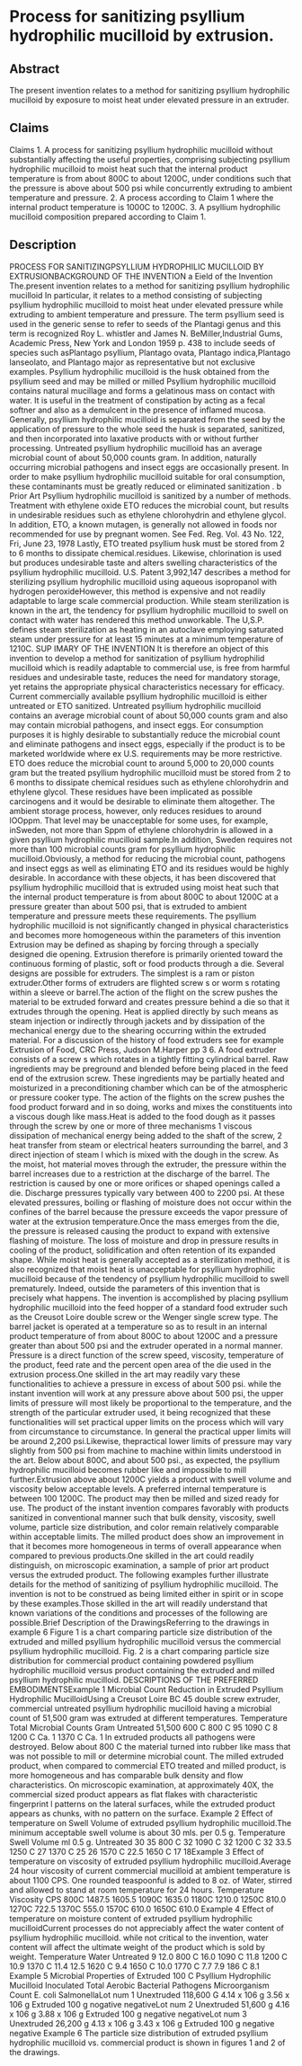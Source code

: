 # Process for sanitizing psyllium hydrophilic mucilloid by extrusion.

## Abstract
The present invention relates to a method for sanitizing psyllium hydrophilic mucilloid by exposure to moist heat under elevated pressure in an extruder.

## Claims
Claims 1. A process for sanitizing psyllium hydrophilic mucilloid without substantially affecting the useful properties, comprising subjecting psyllium hydrophilic mucilloid to moist heat such that the internal product temperature is from about 800C to about 1200C, under conditions such that the pressure is above about 500 psi while concurrently extruding to ambient temperature and pressure. 2. A process according to Claim 1 where the internal product temperature is 1000C to 1200C. 3. A psyllium hydrophilic mucilloid composition prepared according to Claim 1.

## Description
PROCESS FOR SANITIZINGPSYLLIUM HYDROPHILIC MUCILLOID BY EXTRUSIONBACKGROUND OF THE INVENTION a Eield of the Invention The.present invention relates to a method for sanitizing psyllium hydrophilic mucilloid In particular, it relates to a method consisting of subjecting psyllium hydrophilic mucilloid to moist heat under elevated pressure while extruding to ambient temperature and pressure. The term psyllium seed is used in the generic sense to refer to seeds of the Plantagi genus and this term is recognized Roy L. whistler and James N. BeMiller,Industrial Gums, Academic Press, New York and London 1959 p. 438 to include seeds of species such asPlantago psyllium, Plantago ovata, Plantago indica,Plantago lanseolato, and Plantago major as representative but not exclusive examples. Psyllium hydrophilic mucilloid is the husk obtained from the psyllium seed and may be milled or milled Psyllium hydrophilic mucilloid contains natural mucillage and forms a gelatinous mass on contact with water. It is useful in the treatment of constipation by acting as a fecal softner and also as a demulcent in the presence of inflamed mucosa. Generally, psyllium hydrophilic mucilloid is separated from the seed by the application of pressure to the whole seed the husk is separated, sanitized, and then incorporated into laxative products with or without further processing. Untreated psyllium hydrophilic mucilloid has an average microbial count of about 50,000 counts gram. In addition, naturally occurring microbial pathogens and insect eggs are occasionally present. In order to make psyllium hydrophilic mucilloid suitable for oral consumption, these contaminants must be greatly reduced or eliminated sanitization . b Prior Art Psyllium hydrophilic mucilloid is sanitized by a number of methods. Treatment with ethylene oxide ETO reduces the microbial count, but results in undesirable residues such as ethylene chlorohydrin and ethylene glycol. In addition, ETO, a known mutagen, is generally not allowed in foods nor recommended for use by pregnant women. See Fed. Reg. Vol. 43 No. 122, Fri, June 23, 1978 Lastly, ETO treated psyllium husk must be stored from 2 to 6 months to dissipate chemical.residues. Likewise, chlorination is used but produces undesirable taste and alters swelling characteristics of the psyllium hydrophilic mucilloid. U.S. Patent 3,992,147 describes a method for sterilizing psyllium hydrophilic mucilloid using aqueous isopropanol with hydrogen peroxideHowever, this method is expensive and not readily adaptable to large scale commercial production. While steam sterilization is known in the art, the tendency for psyllium hydrophilic mucilloid to swell on contact with water has rendered this method unworkable. The U,S.P. defines steam sterilization as heating in an autoclave employing saturated steam under pressure for at least 15 minutes at a minimum temperature of 1210C. SUP IMARY OF THE INVENTION It is therefore an object of this invention to develop a method for sanitization of psyllium hydrophilid mucilloid which is readily adaptable to commercial use, is free from harmful residues and undesirable taste, reduces the need for mandatory storage, yet retains the appropriate physical characteristics necessary for efficacy. Current commercially available psyllium hydrophilic mucilloid is either untreated or ETO sanitized. Untreated psyllium hydrophilic mucilloid contains an average microbial count of about 50,000 counts gram and also may contain microbial pathogens, and insect eggs. Eor consumption purposes it is highly desirable to substantially reduce the microbial count and eliminate pathogens and insect eggs, especially if the product is to be marketed worldwide where ex U.S. requirements may be more restrictive. ETO does reduce the microbial count to around 5,000 to 20,000 counts gram but the treated psyllium hydrophilic mucilloid must be stored from 2 to 6 months to dissipate chemical residues such as ethylene chlorohydrin and ethylene glycol. These residues have been implicated as possible carcinogens and it would be desirable to eliminate them altogether. The ambient storage process, however, only reduces residues to around lOOppm. That level may be unacceptable for some uses, for example, inSweden, not more than Sppm of ethylene chlorohydrin is allowed in a given psyllium hydrophilic mucilloid sample.In addition, Sweden requires not more than 100 microbial counts gram for psyllium hydrophilic mucilloid.Obviously, a method for reducing the microbial count, pathogens and insect eggs as well as eliminating ETO and its residues would be highly desirable. In accordance with these objects, it has been discovered that psyllium hydrophilic mucilloid that is extruded using moist heat such that the internal product temperature is from about 800C to about 1200C at a pressure greater than about 500 psi, that is extruded to ambient temperature and pressure meets these requirements. The psyllium hydrophilic mucilloid is not significantly changed in physical characteristics and becomes more homogeneous within the parameters of this invention Extrusion may be defined as shaping by forcing through a specially designed die opening. Extrusion therefore is primarily oriented toward the continuous forming of plastic, soft or food products through a die. Several designs are possible for extruders. The simplest is a ram or piston extruder.Other forms of extruders are flighted screw s or worm s rotating within a sleeve or barrel.The action of the flight on the screw pushes the material to be extruded forward and creates pressure behind a die so that it extrudes through the opening. Heat is applied directly by such means as steam injection or indirectly through jackets and by dissipation of the mechanical energy due to the shearing occurring within the extruded material. For a discussion of the history of food extruders see for example Extrusion of Food, CRC Press, Judson M.Harper pp 3 6. A food extruder consists of a screw s which rotates in a tightly fitting cylindrical barrel. Raw ingredients may be preground and blended before being placed in the feed end of the extrusion screw. These ingredients may be partially heated and moisturized in a preconditioning chamber which can be of the atmospheric or pressure cooker type. The action of the flights on the screw pushes the food product forward and in so doing, works and mixes the constituents into a viscous dough like mass.Heat is added to the food dough as it passes through the screw by one or more of three mechanisms 1 viscous dissipation of mechanical energy being added to the shaft of the screw, 2 heat transfer from steam or electrical heaters surrounding the barrel, and 3 direct injection of steam l which is mixed with the dough in the screw. As the moist, hot material moves through the extruder, the pressure within the barrel increases due to a restriction at the discharge of the barrel. The restriction is caused by one or more orifices or shaped openings called a die. Discharge pressures typically vary between 400 to 2200 psi. At these elevated pressures, boiling or flashing of moisture does not occur within the confines of the barrel because the pressure exceeds the vapor pressure of water at the extrusion temperature.Once the mass emerges from the die, the pressure is released causing the product to expand with extensive flashing of moisture. The loss of moisture and drop in pressure results in cooling of the product, solidification and often retention of its expanded shape. While moist heat is generally accepted as a sterilization method, it is also recognized that moist heat is unacceptable for psyllium hydrophilic mucilloid because of the tendency of psyllium hydrophilic mucilloid to swell prematurely. Indeed, outside the parameters of this invention that is precisely what happens. The invention is accomplished by placing psyllium hydrophilic mucilloid into the feed hopper of a standard food extruder such as the Creusot Loire double screw or the Wenger single screw type. The barrel jacket is operated at a temperature so as to result in an internal product temperature of from about 800C to about 1200C and a pressure greater than about 500 psi and the extruder operated in a normal manner. Pressure is a direct function of the screw speed, viscosity, temperature of the product, feed rate and the percent open area of the die used in the extrusion process.One skilled in the art may readily vary these functionalities to achieve a pressure in excess of about 500 psi. while the instant invention will work at any pressure above about 500 psi, the upper limits of pressure will most likely be proportional to the temperature, and the strength of the particular extruder used, it being recognized that these functionalities will set practical upper limits on the process which will vary from circumstance to circumstance. In general the practical upper limits will be around 2,200 psi.Likewise, thepractical lower limits of pressure may vary slightly from 500 psi from machine to machine within limits understood in the art. Below about 800C, and about 500 psi., as expected, the psyllium hydrophilic mucilloid becomes rubber like and impossible to mill further.Extrusion above about 1200C yields a product with swell volume and viscosity below acceptable levels. A preferred internal temperature is between 100 1200C. The product may then be milled and sized ready for use. The product of the instant invention compares favorably with products sanitized in conventional manner such that bulk density, viscosity, swell volume, particle size distribution, and color remain relatively comparable within acceptable limits. The milled product does show an improvement in that it becomes more homogeneous in terms of overall appearance when compared to previous products.One skilled in the art could readily distinguish, on microscopic examination, a sample of prior art product versus the extruded product. The following examples further illustrate details for the method of sanitizing of psyllium hydrophilic mucilloid. The invention is not to be construed as being limited either in spirit or in scope by these examples.Those skilled in the art will readily understand that known variations of the conditions and processes of the following are possible.Brief Description of the DrawingsReferring to the drawings in example 6 Figure 1 is a chart comparing particle size distribution of the extruded and milled psyllium hydrophilic mucilloid versus the commercial psyllium hydrophilic mucilloid. Fig. 2 is a chart comparing particle size distribution for commercial product containing powdered psyllium hydrophilic mucilloid versus product containing the extruded and milled psyllium hydrophilic mucilloid. DESCRIPTIONS OF THE PREFERRED EMBODIMENTSExample 1 Microbial Count Reduction in Extruded Psyllium Hydrophilic MucilloidUsing a Creusot Loire BC 45 double screw extruder, commercial untreated psyllium hydrophilic mucilloid having a microbial count of 51,500 gram was extruded at different temperatures. Temperature Total Microbial Counts Gram Untreated 51,500 600 C 800 C 95 1090 C 8 1200 C Ca. 1 1370 C Ca. 1 In extruded products all pathogens were destroyed. Below about 800 C the material turned into rubber like mass that was not possible to mill or determine microbial count. The milled extruded product, when compared to commercial ETO treated and milled product, is more homogeneous and has comparable bulk density and flow characteristics. On microscopic examination, at approximately 40X, the commercial sized product appears as flat flakes with characteristic fingerprint l patterns on the lateral surfaces, while the extruded product appears as chunks, with no pattern on the surface. Example 2 Effect of temperature on Swell Volume of extruded psyllium hydrophilic mucilloid.The minimum acceptable swell volume is about 30 mls. per 0.5 g. Temperature Swell Volume ml 0.5 g. Untreated 30 35 800 C 32 1090 C 32 1200 C 32 33.5 1250 C 27 1370 C 25 26 1570 C 22.5 1650 C 17 18Example 3 Effect of temperature on viscosity of extruded psyllium hydrophilic mucilloid.Average 24 hour viscosity of current commercial mucilloid at ambient temperature is about 1100 CPS. One rounded teaspoonful is added to 8 oz. of Water, stirred and allowed to stand at room temperature for 24 hours. Temperature Viscosity CPS 800C 1487.5 1605.5 1090C 1635.0 1180C 1210.0 1250C 810.0 1270C 722.5 1370C 555.0 1570C 610.0 1650C 610.0 Example 4 Effect of temperature on moisture content of extruded psyllium hydrophilic mucilloidCurrent processes do not appreciably affect the water content of psyllium hydrophilic mucilloid. while not critical to the invention, water content will affect the ultimate weight of the product which is sold by weight. Temperature Water Untreated 9 12.0 800 C 16.0 1090 C 11.8 1200 C 10.9 1370 C 11.4 12.5 1620 C 9.4 1650 C 10.0 1770 C 7.7 7.9 186 C 8.1 Example 5 Microbial Properties of Extruded 100 C Psyllium Hydrophilic Mucilloid Inoculated Total Aerobic Bacterial Pathogens Microorganism Count E. coli SalmonellaLot num 1 Unextruded 118,600 G 4.14 x 106 g 3.56 x 106 g Extruded 100 g nogative negativeLot num 2 Unextruded 51,600 g 4.16 x 106 g 3.88 x 106 g Extruded 100 g negative negativeLot num 3 Unextruded 26,200 g 4.13 x 106 g 3.43 x 106 g Extruded 100 g negative negative Example 6 The particle size distribution of extruded psyllium hydrophilic mucilloid vs. commercial product is shown in figures 1 and 2 of the drawings.